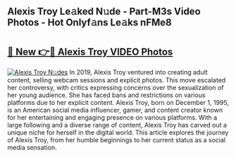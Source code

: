 ## Alexis Troy Le𝚊ked N𝚞de - Part-M3s Video Photos - Hot Onlyf𝚊ns Le𝚊ks nFMe8

# <h2><a href="http://ab14689.deff.icu/?id=Alexis+Troy">🔗 New 👉🔴 Alexis Troy VIDEO Photos</a></h2>

[![Alexis Troy N𝚞des](https://i.imgur.com/rIISA9y.gif)](http://ab14689.deff.icu/?id=Alexis+Troy)
In 2019, Alexis Troy ventured into creating adult content, selling webcam sessions and explicit photos. This move escalated her controversy, with critics expressing concerns over the sexualization of her young audience. She has faced bans and restrictions on various platforms due to her explicit content. Alexis Troy, born on December 1, 1995, is an American social media influencer, gamer, and content creator known for her entertaining and engaging presence on various platforms. With a large following and a diverse range of content, Alexis Troy has carved out a unique niche for herself in the digital world. This article explores the journey of Alexis Troy, from her humble beginnings to her current status as a social media sensation.
